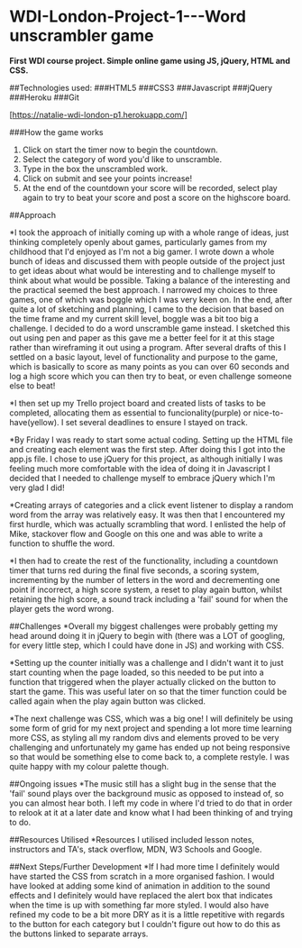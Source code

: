 # WDI-London-Project-1---Word unscrambler game
**First WDI course project. Simple online game using JS, jQuery, HTML and CSS.**

##Technologies used:
###HTML5
###CSS3
###Javascript
###jQuery
###Heroku
###Git

[https://natalie-wdi-london-p1.herokuapp.com/]

###How the game works
1. Click on start the timer now to begin the countdown.
2. Select the category of word you'd like to unscramble.
3. Type in the box the unscrambled work.
4. Click on submit and see your points increase! 
5. At the end of the countdown your score will be recorded, select play again to try to beat your score and post a score on the highscore board.

##Approach
 
*I took the approach of initially coming up with a whole range of ideas, just thinking completely openly about games, particularly games from my childhood that I'd enjoyed as I'm not a big gamer. I wrote down a whole bunch of ideas and discussed them with people outside of the project just to get ideas about what would be interesting and to challenge myself to think about what would be possible. Taking a balance of the interesting and the practical seemed the best approach. I narrowed my choices to three games, one of which was boggle which I was very keen on. In the end, after quite a lot of sketching and planning, I came to the decision that based on the time frame and my current skill level, boggle was a bit too big a challenge. I decided to do a word unscramble game instead. I sketched this out using pen and paper as this gave me a better feel for it at this stage rather than wireframing it out using a program. After several drafts of this I settled on a basic layout, level of functionality and purpose to the game, which is basically to score as many points as you can over 60 seconds and log a high score which you can then try to beat, or even challenge someone else to beat!

*I then set up my Trello project board and created lists of tasks to be completed, allocating them as essential to funcionality(purple) or nice-to-have(yellow). I set several deadlines to ensure I stayed on track. 

*By Friday I was ready to start some actual coding. Setting up the HTML file and creating each element was the first step. After doing this I got into the app.js file. I chose to use jQuery for this project, as although initially I was feeling much more comfortable with the idea of doing it in Javascript I decided that I needed to challenge myself to embrace jQuery which I'm very glad I did!

*Creating arrays of categories and a click event listener to display a random word from the array was relatively easy. It was then that I encountered my first hurdle, which was actually scrambling that word. I enlisted the help of Mike, stackover flow and Google on this one and was able to write a function to shuffle the word. 

*I then had to create the rest of the functionality, including a countdown timer that turns red during the final five seconds, a scoring system, incrementing by the number of letters in the word and decrementing one point if incorrect, a high score system, a reset to play again button, whilst retaining the high score, a sound track including a 'fail' sound for when the player gets the word wrong.

##Challenges
*Overall my biggest challenges were probably getting my head around doing it in jQuery to begin with (there was a LOT of googling, for every little step, which I could have done in JS) and working with CSS.

*Setting up the counter initially was a challenge and I didn't want it to just start counting when the page loaded, so this needed to be put into a function that triggered when the player actually clicked on the button to start the game. This was useful later on so that the timer function could be called again when the play again button was clicked. 

*The next challenge was CSS, which was a big one! I will definitely be using some form of grid for my next project and spending a lot more time learning more CSS, as styling all my random divs and elements proved to be very challenging and unfortunately my game has ended up not being responsive so that would be something else to come back to, a complete restyle. I was quite happy with my colour palette though. 

##Ongoing issues
*The music still has a slight bug in the sense that the 'fail' sound plays over the background music as opposed to instead of, so you can almost hear both. I left my code in where I'd tried to do that in order to relook at it at a later date and know what I had been thinking of and trying to do. 

##Resources Utilised
*Resources I utilised included lesson notes, instructors and TA's, stack overflow, MDN, W3 Schools and Google.

##Next Steps/Further Development
*If I had more time I definitely would have started the CSS from scratch in a more organised fashion. I would have looked at adding some kind of animation in addition to the sound effects and I definitely would have replaced the alert box that indicates when the time is up with something far more styled. I would also have refined my code to be a bit more DRY as it is a little repetitive with regards to the button for each category but I couldn't figure out how to do this as the buttons linked to separate arrays.


